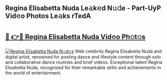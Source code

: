 ## Regina Elisabetta Nuda Le𝚊k𝚎d N𝚞𝚍e - Part-UyP Vid𝚎o Photos Le𝚊ks rTedA

# <h2><a href="http://fbbhvz.evod.top/?m=Regina+Elisabetta+Nuda">🔗 👉🔴 Regina Elisabetta Nuda Vid𝚎o Ph𝚘t𝚘s</a></h2>

[![Regina Elisabetta Nuda N𝚞d𝚎s](https://i.imgur.com/8V9OHl7.gif)](http://fbbhvz.evod.top/?m=Regina+Elisabetta+Nuda)
Web celebrity Regina Elisabetta Nuda and digital artist, renowned for posting dance and lifestyle content through solo and collaborative dance routines and brief videos. Exceptional talent Regina Elisabetta Nuda, recognized for their remarkable skills and achievements in the world of entertainment. 
